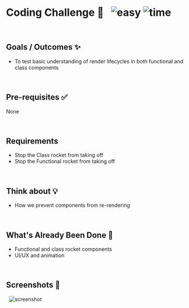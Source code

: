 # Coding Challenge 🚀 &nbsp; ![easy](https://img.shields.io/badge/-Easy-brightgreen) ![time](https://img.shields.io/badge/%E2%8F%B0-10m-blue) 

&nbsp;
## Goals / Outcomes ✨
- To test basic understanding of render lifecycles in both functional and class components

&nbsp;
## Pre-requisites ✅
None

&nbsp;
## Requirements
- Stop the Class rocket from taking off
- Stop the Functional rocket from taking off

&nbsp;
## Think about 💡
- How we prevent components from re-rendering

&nbsp;
## What's Already Been Done 🏁
- Functional and class rocket components
- UI/UX and animation

&nbsp;
## Screenshots 🌄
&nbsp;
![screenshot](https://puu.sh/Fq16F/1ad6edff1b.png)
